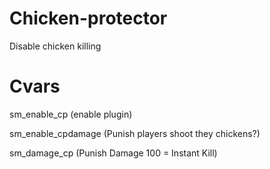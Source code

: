 # Chicken-protector

Disable chicken killing

# Cvars

sm_enable_cp (enable plugin)

sm_enable_cpdamage (Punish players shoot they chickens?)

sm_damage_cp (Punish Damage 100 = Instant Kill)